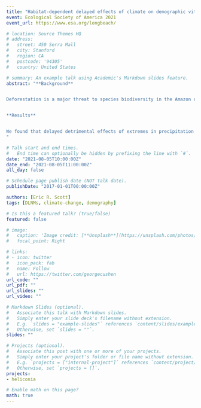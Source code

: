 ```yaml
---
title: "Habitat-dependent delayed effects of climate on demographic vital rates in a fragmented Amazonian landscape"
event: Ecological Society of America 2021
event_url: https://www.esa.org/longbeach/

# location: Source Themes HQ
# address:
#   street: 450 Serra Mall
#   city: Stanford
#   region: CA
#   postcode: '94305'
#   country: United States

# summary: An example talk using Academic's Markdown slides feature.
abstract: "**Background**


Deforestation is a major threat to species biodiversity in the Amazon rainforest. Deforestation results in loss of habitat, but also often leaves remaining forest habitat highly fragmented, with remnants of different sizes embedded in an often highly contrasting matrix. Local extinction of species from individual fragments is common, but the demographic mechanisms underlying these extinctions are poorly understood. One possible explanation is a reduction in microclimate buffering capacity of fragments potentially leading to decreased growth and increased mortality. In addition to deforestation, the Amazon is facing changes in precipitation events due to climate change with some regions predicted to face increasingly intense and more frequent droughts and other parts of the basin predicted to see more frequent and severe high precipitation events. These changes can have detrimental consequences for plant survival and reproduction. Whether plant populations in tropical forest fragments are particularly susceptible to extremes in precipitation remains unclear. Most studies of plants in fragments are relatively short (1–6 years), focus on a single life-history stage, and often do not compare to populations in continuous forest. Even fewer of these studies take into account the possibility of delayed effects of climate despite the prevalence of such delayed effects on plant demographic vital rates in studies that look for them. Using a decade of demographic and climate data from an experimentally fragmented landscape in the Central Amazon, we assess the effects of climate on populations of an understory herb (*Heliconia acuminata*, Heliconiaceae). We modeled potentially delayed and non-linear effects of climate on plant vital rates without *a priori* assumptions about climate windows using distributed lag non-linear models.


**Results**


We found that delayed detrimental effects of extremes in precipitation on survival were more intense in forest fragments compared to continuous forest. The size transitions of plants in forest fragments was also more influenced by climate compared to continuous forest, with the direction of the effect depending on the lag time and season. Flowering probability was size dependent and much lower in forest fragments due to smaller average plant size. In continuous forest, flowering probability increased during droughts and when there was drought two dry seasons prior. The complex delayed effects of climate and habitat fragmentation on *H. acuminata* vital rates points to the importance of long term demography experiments in understanding the effects of anthropogenic change on plant populations.
"

# Talk start and end times.
#   End time can optionally be hidden by prefixing the line with `#`.
date: "2021-08-05T10:00:00Z"
date_end: "2021-08-05T11:00:00Z"
all_day: false

# Schedule page publish date (NOT talk date).
publishDate: "2017-01-01T00:00:00Z"

authors: [Eric R. Scott]
tags: [DLNMs, climate-change, demography]

# Is this a featured talk? (true/false)
featured: false

# image:
#   caption: 'Image credit: [**Unsplash**](https://unsplash.com/photos/bzdhc5b3Bxs)'
#   focal_point: Right

# links:
# - icon: twitter
#   icon_pack: fab
#   name: Follow
#   url: https://twitter.com/georgecushen
url_code: ""
url_pdf: ""
url_slides: ""
url_video: ""

# Markdown Slides (optional).
#   Associate this talk with Markdown slides.
#   Simply enter your slide deck's filename without extension.
#   E.g. `slides = "example-slides"` references `content/slides/example-slides.md`.
#   Otherwise, set `slides = ""`.
slides: ""

# Projects (optional).
#   Associate this post with one or more of your projects.
#   Simply enter your project's folder or file name without extension.
#   E.g. `projects = ["internal-project"]` references `content/project/deep-learning/index.md`.
#   Otherwise, set `projects = []`.
projects:
- heliconia

# Enable math on this page?
math: true
---
```

